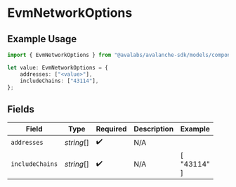 # EvmNetworkOptions

## Example Usage

```typescript
import { EvmNetworkOptions } from "@avalabs/avalanche-sdk/models/components";

let value: EvmNetworkOptions = {
    addresses: ["<value>"],
    includeChains: ["43114"],
};
```

## Fields

| Field              | Type               | Required           | Description        | Example            |
| ------------------ | ------------------ | ------------------ | ------------------ | ------------------ |
| `addresses`        | *string*[]         | :heavy_check_mark: | N/A                |                    |
| `includeChains`    | *string*[]         | :heavy_check_mark: | N/A                | [<br/>"43114"<br/>] |